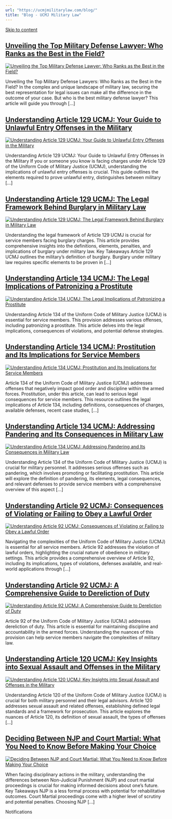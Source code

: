 ```yaml
---
url: "https://ucmjmilitarylaw.com/blog/"
title: "Blog - UCMJ Military Law"
---
```


[Skip to content](https://ucmjmilitarylaw.com/blog/#content)

## [Unveiling the Top Military Defense Lawyer: Who Ranks as the Best in the Field?](https://ucmjmilitarylaw.com/best-ucmj-military-defense-lawyers/)

[![Unveiling the Top Military Defense Lawyer: Who Ranks as the Best in the Field?](https://ucmjmilitarylaw.com/wp-content/uploads/2025/06/who-is-the-best-military-defense-lawyer-1.jpg)](https://ucmjmilitarylaw.com/best-ucmj-military-defense-lawyers/)

Unveiling the Top Military Defense Lawyers: Who Ranks as the Best in the Field? In the complex and unique landscape of military law, securing the best representation for legal issues can make all the difference in the outcome of your case. But who is the best military defense lawyer? This article will guide you through \[…\]

## [Understanding Article 129 UCMJ: Your Guide to Unlawful Entry Offenses in the Military](https://ucmjmilitarylaw.com/article-129-ucmj-unlawful-entry/)

[![Understanding Article 129 UCMJ: Your Guide to Unlawful Entry Offenses in the Military](https://ucmjmilitarylaw.com/wp-content/uploads/2025/06/article-129-ucmj-unlawful-entry.jpg)](https://ucmjmilitarylaw.com/article-129-ucmj-unlawful-entry/)

Understanding Article 129 UCMJ: Your Guide to Unlawful Entry Offenses in the Military If you or someone you know is facing charges under Article 129 of the Uniform Code of Military Justice (UCMJ), understanding the implications of unlawful entry offenses is crucial. This guide outlines the elements required to prove unlawful entry, distinguishes between military \[…\]

## [Understanding Article 129 UCMJ: The Legal Framework Behind Burglary in Military Law](https://ucmjmilitarylaw.com/article-129-ucmj-burglary/)

[![Understanding Article 129 UCMJ: The Legal Framework Behind Burglary in Military Law](https://ucmjmilitarylaw.com/wp-content/uploads/2025/06/article-129-ucmj-burglary.jpg)](https://ucmjmilitarylaw.com/article-129-ucmj-burglary/)

Understanding the legal framework of Article 129 UCMJ is crucial for service members facing burglary charges. This article provides comprehensive insights into the definitions, elements, penalties, and implications of burglary under military law. Key Takeaways Article 129 UCMJ outlines the military’s definition of burglary. Burglary under military law requires specific elements to be proven in \[…\]

## [Understanding Article 134 UCMJ: The Legal Implications of Patronizing a Prostitute](https://ucmjmilitarylaw.com/article-134-ucmj-patronizing-a-prostitute/)

[![Understanding Article 134 UCMJ: The Legal Implications of Patronizing a Prostitute](https://ucmjmilitarylaw.com/wp-content/uploads/2025/06/article-134-ucmj-patronizing-a-prostitute.jpg)](https://ucmjmilitarylaw.com/article-134-ucmj-patronizing-a-prostitute/)

Understanding Article 134 of the Uniform Code of Military Justice (UCMJ) is essential for service members. This provision addresses various offenses, including patronizing a prostitute. This article delves into the legal implications, consequences of violations, and potential defense strategies.

## [Understanding Article 134 UCMJ: Prostitution and Its Implications for Service Members](https://ucmjmilitarylaw.com/article-134-ucmj-prostitution/)

[![Understanding Article 134 UCMJ: Prostitution and Its Implications for Service Members](https://ucmjmilitarylaw.com/wp-content/uploads/2025/06/article-134-ucmj-prostitution.jpg)](https://ucmjmilitarylaw.com/article-134-ucmj-prostitution/)

Article 134 of the Uniform Code of Military Justice (UCMJ) addresses offenses that negatively impact good order and discipline within the armed forces. Prostitution, under this article, can lead to serious legal consequences for service members. This resource outlines the legal implications of Article 134, including definitions, consequences of charges, available defenses, recent case studies, \[…\]

## [Understanding Article 134 UCMJ: Addressing Pandering and Its Consequences in Military Law](https://ucmjmilitarylaw.com/article-134-ucmj-pandering/)

[![Understanding Article 134 UCMJ: Addressing Pandering and Its Consequences in Military Law](https://ucmjmilitarylaw.com/wp-content/uploads/2025/06/article-134-ucmj-pandering.jpg)](https://ucmjmilitarylaw.com/article-134-ucmj-pandering/)

Understanding Article 134 of the Uniform Code of Military Justice (UCMJ) is crucial for military personnel. It addresses serious offenses such as pandering, which involves promoting or facilitating prostitution. This article will explore the definition of pandering, its elements, legal consequences, and relevant defenses to provide service members with a comprehensive overview of this aspect \[…\]

## [Understanding Article 92 UCMJ: Consequences of Violating or Failing to Obey a Lawful Order](https://ucmjmilitarylaw.com/article-92-ucmj-violation-of-or-failure-to-obey-lawful-order/)

[![Understanding Article 92 UCMJ: Consequences of Violating or Failing to Obey a Lawful Order](https://ucmjmilitarylaw.com/wp-content/uploads/2025/06/article-92-ucmj-violation-of-or-failure-to-obey-lawful-order.jpg)](https://ucmjmilitarylaw.com/article-92-ucmj-violation-of-or-failure-to-obey-lawful-order/)

Navigating the complexities of the Uniform Code of Military Justice (UCMJ) is essential for all service members. Article 92 addresses the violation of lawful orders, highlighting the crucial nature of obedience in military settings. This article provides a comprehensive overview of Article 92, including its implications, types of violations, defenses available, and real-world applications through \[…\]

## [Understanding Article 92 UCMJ: A Comprehensive Guide to Dereliction of Duty](https://ucmjmilitarylaw.com/article-92-ucmj-dereliction-of-duty/)

[![Understanding Article 92 UCMJ: A Comprehensive Guide to Dereliction of Duty](https://ucmjmilitarylaw.com/wp-content/uploads/2025/06/article-92-ucmj-dereliction-of-duty.jpg)](https://ucmjmilitarylaw.com/article-92-ucmj-dereliction-of-duty/)

Article 92 of the Uniform Code of Military Justice (UCMJ) addresses dereliction of duty. This article is essential for maintaining discipline and accountability in the armed forces. Understanding the nuances of this provision can help service members navigate the complexities of military law.

## [Understanding Article 120 UCMJ: Key Insights into Sexual Assault and Offenses in the Military](https://ucmjmilitarylaw.com/what-is-article-120-ucmj/)

[![Understanding Article 120 UCMJ: Key Insights into Sexual Assault and Offenses in the Military](https://ucmjmilitarylaw.com/wp-content/uploads/2025/06/what-is-article-120-ucmj.jpg)](https://ucmjmilitarylaw.com/what-is-article-120-ucmj/)

Understanding Article 120 of the Uniform Code of Military Justice (UCMJ) is crucial for both military personnel and their legal advisors. Article 120 addresses sexual assault and related offenses, establishing defined legal standards and a framework for prosecution. This article explores the nuances of Article 120, its definition of sexual assault, the types of offenses \[…\]

## [Deciding Between NJP and Court Martial: What You Need to Know Before Making Your Choice](https://ucmjmilitarylaw.com/should-i-turn-down-njp-and-demand-a-court-martial/)

[![Deciding Between NJP and Court Martial: What You Need to Know Before Making Your Choice](https://ucmjmilitarylaw.com/wp-content/uploads/2025/06/should-i-turn-down-njp-and-demand-a-court-martial.jpg)](https://ucmjmilitarylaw.com/should-i-turn-down-njp-and-demand-a-court-martial/)

When facing disciplinary actions in the military, understanding the differences between Non-Judicial Punishment (NJP) and court martial proceedings is crucial for making informed decisions about one’s future. Key Takeaways NJP is a less formal process with potential for rehabilitative outcomes. Court Martial proceedings come with a higher level of scrutiny and potential penalties. Choosing NJP \[…\]

Notifications